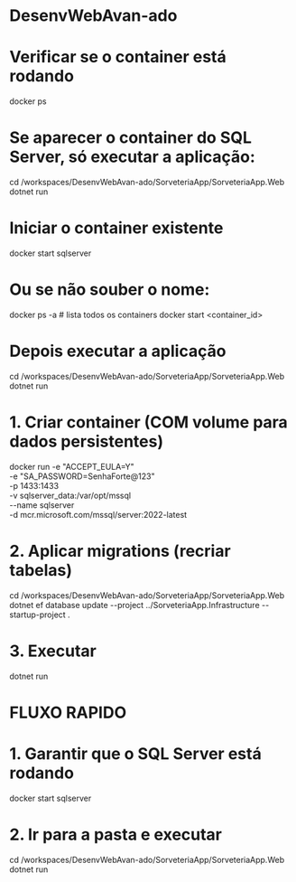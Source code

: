 # DesenvWebAvan-ado

# Verificar se o container está rodando
docker ps

# Se aparecer o container do SQL Server, só executar a aplicação:
cd /workspaces/DesenvWebAvan-ado/SorveteriaApp/SorveteriaApp.Web
dotnet run

# Iniciar o container existente
docker start sqlserver

# Ou se não souber o nome:
docker ps -a  # lista todos os containers
docker start <container_id>

# Depois executar a aplicação
cd /workspaces/DesenvWebAvan-ado/SorveteriaApp/SorveteriaApp.Web
dotnet run


# 1. Criar container (COM volume para dados persistentes)
docker run -e "ACCEPT_EULA=Y" \
  -e "SA_PASSWORD=SenhaForte@123" \
  -p 1433:1433 \
  -v sqlserver_data:/var/opt/mssql \
  --name sqlserver \
  -d mcr.microsoft.com/mssql/server:2022-latest

# 2. Aplicar migrations (recriar tabelas)
cd /workspaces/DesenvWebAvan-ado/SorveteriaApp/SorveteriaApp.Web
dotnet ef database update --project ../SorveteriaApp.Infrastructure --startup-project .

# 3. Executar
dotnet run


# FLUXO RAPIDO
# 1. Garantir que o SQL Server está rodando
docker start sqlserver

# 2. Ir para a pasta e executar
cd /workspaces/DesenvWebAvan-ado/SorveteriaApp/SorveteriaApp.Web
dotnet run